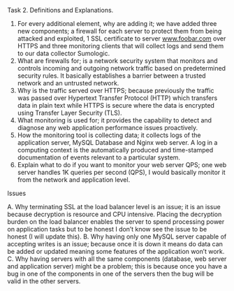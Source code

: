 Task 2.
Definitions and Explanations.

1. For every additional element, why are adding it; we have added three new
components; a firewall for each server to protect them from being attacked and exploited,
1 SSL certificate to server www.foobar.com over HTTPS and three monitoring clients
that will collect logs and send them to our data collector Sumologic.
2. What are firewalls for; is a network security system that monitors and controls incoming
and outgoing network traffic based on predetermined security rules. It basically
establishes a barrier between a trusted network and an untrusted network.
3. Why is the traffic served over HTTPS; because previously the traffic was passed over
Hypertext Transfer Protocol (HTTP) which transfers data in plain text while HTTPS is
secure where the data is encrypted using Transfer Layer Security (TLS).
4. What monitoring is used for; it provides the capability to detect and diagnose any web
application performance issues proactively.
5. How the monitoring tool is collecting data; it collects logs of the application server,
MySQL Database and Nginx web server. A log in a computing context is the
automatically produced and time-stamped documentation of events relevant to a
particular system.
6. Explain what to do if you want to monitor your web server QPS; one web server
handles 1K queries per second (QPS), I would basically monitor it from the network and
application level.

Issues

A. Why terminating SSL at the load balancer level is an issue; it is an issue because
decryption is resource and CPU intensive. Placing the decryption burden on the load
balancer enables the server to spend processing power on application tasks but to be
honest I don’t know see the issue to be honest (I will update this).
B. Why having only one MySQL server capable of accepting writes is an issue;
because once it is down it means do data can be added or updated meaning some
features of the application won’t work.
C. Why having servers with all the same components (database, web server and
application server) might be a problem; this is because once you have a bug in one of
the components in one of the servers then the bug will be valid in the other servers.
